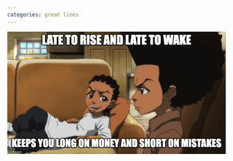 ```yaml
---
categories: great lines
---
```


![Riley](https://raw.githubusercontent.com/muneer78/muneer78.github.io/master/images/rileyfreeman.jpeg)



